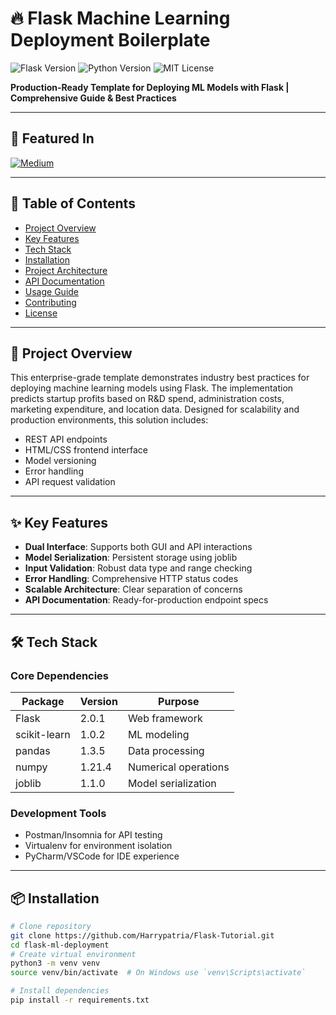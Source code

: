 # 🔥 Flask Machine Learning Deployment Boilerplate

![Flask Version](https://img.shields.io/badge/Flask-2.0.1-%23000.svg?logo=flask)
![Python Version](https://img.shields.io/badge/Python-3.8%2B-blue.svg)
![MIT License](https://img.shields.io/badge/License-MIT-green.svg)

**Production-Ready Template for Deploying ML Models with Flask | Comprehensive Guide & Best Practices**

---

## 🌟 Featured In
[![Medium](https://img.shields.io/badge/Featured_on-Medium-%23000000.svg?logo=medium)](https://medium.com/analytics-vidhya/https-medium-com-chirag6891-build-the-first-flask-python-e278b52473f3)

---

## 📖 Table of Contents
- [Project Overview](#-project-overview)
- [Key Features](#-key-features)
- [Tech Stack](#-tech-stack)
- [Installation](#-installation)
- [Project Architecture](#-project-architecture)
- [API Documentation](#-api-documentation)
- [Usage Guide](#-usage-guide)
- [Contributing](#-contributing)
- [License](#-license)

---

## 🚀 Project Overview

This enterprise-grade template demonstrates industry best practices for deploying machine learning models using Flask. The implementation predicts startup profits based on R&D spend, administration costs, marketing expenditure, and location data. Designed for scalability and production environments, this solution includes:

- REST API endpoints
- HTML/CSS frontend interface
- Model versioning
- Error handling
- API request validation

---

## ✨ Key Features

- **Dual Interface**: Supports both GUI and API interactions
- **Model Serialization**: Persistent storage using joblib
- **Input Validation**: Robust data type and range checking
- **Error Handling**: Comprehensive HTTP status codes
- **Scalable Architecture**: Clear separation of concerns
- **API Documentation**: Ready-for-production endpoint specs

---

## 🛠 Tech Stack

### Core Dependencies
| Package | Version | Purpose |
|---------|---------|---------|
| Flask | 2.0.1 | Web framework |
| scikit-learn | 1.0.2 | ML modeling |
| pandas | 1.3.5 | Data processing |
| numpy | 1.21.4 | Numerical operations |
| joblib | 1.1.0 | Model serialization |

### Development Tools
- Postman/Insomnia for API testing
- Virtualenv for environment isolation
- PyCharm/VSCode for IDE experience

---

## 📦 Installation

```bash
# Clone repository
git clone https://github.com/Harrypatria/Flask-Tutorial.git
cd flask-ml-deployment
# Create virtual environment
python3 -m venv venv
source venv/bin/activate  # On Windows use `venv\Scripts\activate`

# Install dependencies
pip install -r requirements.txt
